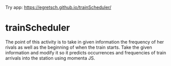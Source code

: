 Try app: https://egretsch.github.io/trainScheduler/

# trainScheduler


The point of this activity is to take in given information the frequency of her rivals as well as the beginning of when the train starts. Take the given information and modify it so it predicts occurrences and frequencies of train arrivals into the station using momenta JS.